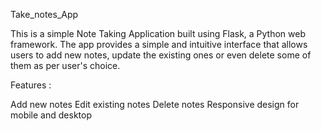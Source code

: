 Take_notes_App

This is a simple Note Taking Application built using Flask, a Python web framework. The app provides a simple and intuitive interface that allows users to add new 
notes, update the existing ones or even delete some of them as per user's choice.

Features : 

Add new notes
Edit existing notes
Delete notes
Responsive design for mobile and desktop
